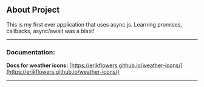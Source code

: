 ## About Project

This is my first ever application that uses async js.
Learning promises, callbacks, async/await was a blast!

<hr>

### Documentation:

**Docs for weather icons:**
[https://erikflowers.github.io/weather-icons/](https://erikflowers.github.io/weather-icons/)

<hr>

